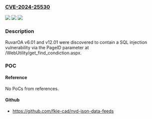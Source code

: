 ### [CVE-2024-25530](https://cve.mitre.org/cgi-bin/cvename.cgi?name=CVE-2024-25530)
![](https://img.shields.io/static/v1?label=Product&message=n%2Fa&color=blue)
![](https://img.shields.io/static/v1?label=Version&message=n%2Fa&color=blue)
![](https://img.shields.io/static/v1?label=Vulnerability&message=n%2Fa&color=brighgreen)

### Description

RuvarOA v6.01 and v12.01 were discovered to contain a SQL injection vulnerability via the PageID parameter at /WebUtility/get_find_condiction.aspx.

### POC

#### Reference
No PoCs from references.

#### Github
- https://github.com/fkie-cad/nvd-json-data-feeds

